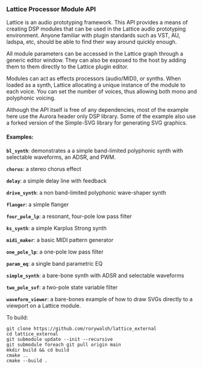 ### Lattice Processor Module API

Lattice is an audio prototyping framework. This API provides a means of creating DSP modules that can be used in the Lattice audio prototyping environment. Anyone familiar with plugin standards such as VST, AU, ladspa, etc, should be able to find their way around quickly enough.

All module parameters can be accessed in the Lattice graph through a generic editor window. They can also be exposed to the host by adding them to them directly to the Lattice plugin editor.

Modules can act as effects processors (audio/MIDI), or synths. When loaded as a synth, Lattice allocating a unique instance of the module to each voice. You can set the number of voices, thus allowing both mono and polyphonic voicing.

Although the API itself is free of any dependencies, most of the example here use the Aurora header only DSP library. Some of the example also use a forked version of the Simple-SVG library for generating SVG graphics.

#### Examples:

**`bl_synth`**: demonstrates a a simple band-limited polyphonic synth with selectable waveforms, an ADSR, and PWM.

**`chorus`**: a stereo chorus effect

**`delay`**: a simple delay line with feedback

**`drive_synth`**: a non band-limited polyphonic wave-shaper synth

**`flanger`**: a simple flanger

**`four_pole_lp`**: a resonant, four-pole low pass filter

**`ks_synth`**: a simple Karplus Strong synth

**`midi_maker`**: a basic MIDI pattern generator

**`one_pole_lp`**: a one-pole low pass filter

**`param_eq`**: a single band parametric EQ

**`simple_synth`**: a bare-bone synth with ADSR and selectable waveforms

**`two_pole_svf`**: a two-pole state variable filter

**`waveform_viewer`**: a bare-bones example of how to draw SVGs directly to a viewport on a Lattice module.

To build:
```
git clone https://github.com/rorywalsh/lattice_external
cd lattice_external
git submodule update --init --recursive
git submodule foreach git pull origin main
mkdir build && cd build
cmake .. 
cmake --build .
```
